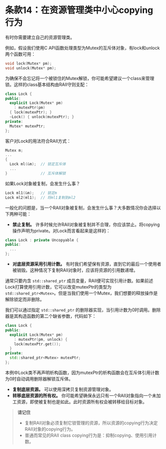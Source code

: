 # 条款14：在资源管理类中小心copying行为

有时你需要建立自己的资源管理类。

例如，假设我们使用C API函数处理类型为Mutex的互斥体对象，有lock和unlock两个函数可用：

```cpp
void lock(Mutex* pm);
void unlock(Mutex* pm);
```

为确保不会忘记将一个被锁住的Mutex解锁，你可能希望建议一个class来管理锁。这样的class基本结构由RAII守则支配：

```cpp
class Lock {
public:
  explicit Lock(Mutex* pm)
    : mutexPtr(pm)
  { lock(mutexPtr); }
  ~Lock() { unlock(mutexPtr); }
private:
  Mutex* mutexPtr;
};
```

客户对Lock的用法符合RAII方式：

```cpp
Mutex m;
...
{
  Lock ml(&m);  // 锁定互斥体
  ...
}               // 互斥体解锁
```

如果Lock对象被复制，会发生什么事？

```cpp
Lock ml1(&m);   // 锁定m
Lock ml2(ml1);  // 将ml1复制到ml2
```

一般化的问题是，当一个RAII对象被复制，会发生什么事？大多数情况你会选择以下两种可能：

- **禁止复制。** 许多时候允许RAII对象被复制并不合理，你应该禁止。将copying操作声明为private。对Lock而言看起来是这样的：

```cpp
class Lock : private Uncopyable {
public:
  ...
};
```

- **对底层资源采用引用计数。** 有时我们希望保有资源，直到它的最后一个使用者被销毁。这种情况下复制RAII对象时，应该将资源的引用数递增。


通常只要内含 `std::shared_ptr` 成员变量，RAII便可实现引用计数。如果前述Lock打算使用引用计数，它可以改变mutexPtr的类型为 `std::shared_ptr<Mutex>`。但是当我们使用一个Mutex，我们想要的释放操作是解除锁定而非删除。

我们可以通过指定 `std::shared_ptr` 的删除器实现，当引用计数为0时调用。删除器是其构造函数的第二个缺省参数，代码如下：

```cpp
class Lock {
public:
  explicit Lock(Mutex* pm)
    : mutexPtr(pm, unlock) {
    lock(mutexPtr.get());
  }
private:
  std::shared_ptr<Mutex> mutexPtr;
};
```

本例中Lock类不再声明析构函数，因为mutexPtr的析构函数会在互斥体引用计数为0时自动调用删除器解锁互斥体。

- **复制底层资源。** 可以使用深拷贝复制资源管理对象。
- **转移底层资源的所有权。** 你可能希望确保永远只有一个RAII对象指向一个未加工资源，即使被复制也是如此。此时资源所有权会被转移给目标对象。

> **请记住**
>
> - 复制RAII对象必须复制它锁管理的资源，所以资源的copying行为决定RAII对象的copying行为。
> - 普通而常见的RAII class copying行为是：抑制copying、使用引用计数。